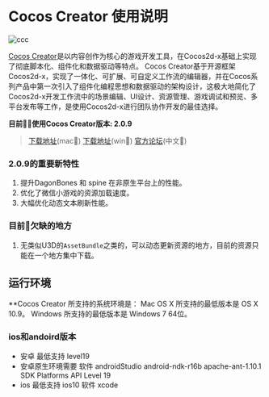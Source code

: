 # Cocos Creator 使用说明
![ccc](http://www.cocos.com/wp-content/uploads/2016/08/document-logo1.png)

[Cocos Creator](http://www.cocos.com/creator)是以内容创作为核心的游戏开发工具，在Cocos2d-x基础上实现了彻底脚本化、组件化和数据驱动等特点。 Cocos Creator基于开源框架Cocos2d-x，实现了一体化、可扩展、可自定义工作流的编辑器，并在Cocos系列产品中第一次引入了组件化编程思想和数据驱动的架构设计，这极大地简化了Cocos2d-x开发工作流中的场景编辑、UI设计、资源管理、游戏调试和预览、多平台发布等工作，是使用Cocos2d-x进行团队协作开发的最佳选择。


**目前使用Cocos Creator版本: 2.0.9**
> [下载地址](https://cocos2d-x.org/filedown/CocosCreator_v2.0.9_mac)(mac)
> [下载地址](https://cocos2d-x.org/filedown/CocosCreator_v2.0.9_win)(win)
> [官方论坛](http://forum.cocos.com/)(中文)  

### 2.0.9的重要新特性
1. 提升DagonBones 和 spine 在非原生平台上的性能。
2. 优化了微信小游戏的资源加载速度。
3. 大幅优化动态文本刷新性能。

### 目前欠缺的地方
1. 无类似U3D的`AssetBundle`之类的，可以动态更新资源的地方，目前的资源只能在一个地方集中下载。

## 运行环境
**Cocos Creator 所支持的系统环境是：
Mac OS X 所支持的最低版本是 OS X 10.9。
Windows 所支持的最低版本是 Windows 7 64位。

### ios和andoird版本
* 安卓 最低支持 level19
* 安卓原生环境需要
软件 androidStudio
android-ndk-r16b
apache-ant-1.10.1
SDK Platforms  API Level 19
* ios 最低支持 ios10
软件 xcode
